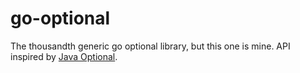 # go-optional

The thousandth generic go optional library, but this one is mine. API inspired
by [Java Optional][java-optional].

[java-optional]: https://docs.oracle.com/en/java/javase/20/docs/api/java.base/java/util/Optional.html

